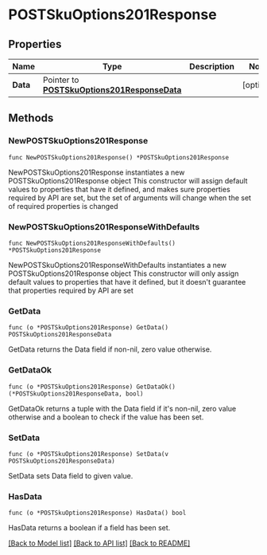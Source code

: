 # POSTSkuOptions201Response

## Properties

Name | Type | Description | Notes
------------ | ------------- | ------------- | -------------
**Data** | Pointer to [**POSTSkuOptions201ResponseData**](POSTSkuOptions201ResponseData.md) |  | [optional] 

## Methods

### NewPOSTSkuOptions201Response

`func NewPOSTSkuOptions201Response() *POSTSkuOptions201Response`

NewPOSTSkuOptions201Response instantiates a new POSTSkuOptions201Response object
This constructor will assign default values to properties that have it defined,
and makes sure properties required by API are set, but the set of arguments
will change when the set of required properties is changed

### NewPOSTSkuOptions201ResponseWithDefaults

`func NewPOSTSkuOptions201ResponseWithDefaults() *POSTSkuOptions201Response`

NewPOSTSkuOptions201ResponseWithDefaults instantiates a new POSTSkuOptions201Response object
This constructor will only assign default values to properties that have it defined,
but it doesn't guarantee that properties required by API are set

### GetData

`func (o *POSTSkuOptions201Response) GetData() POSTSkuOptions201ResponseData`

GetData returns the Data field if non-nil, zero value otherwise.

### GetDataOk

`func (o *POSTSkuOptions201Response) GetDataOk() (*POSTSkuOptions201ResponseData, bool)`

GetDataOk returns a tuple with the Data field if it's non-nil, zero value otherwise
and a boolean to check if the value has been set.

### SetData

`func (o *POSTSkuOptions201Response) SetData(v POSTSkuOptions201ResponseData)`

SetData sets Data field to given value.

### HasData

`func (o *POSTSkuOptions201Response) HasData() bool`

HasData returns a boolean if a field has been set.


[[Back to Model list]](../README.md#documentation-for-models) [[Back to API list]](../README.md#documentation-for-api-endpoints) [[Back to README]](../README.md)


